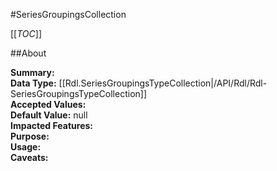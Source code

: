 #SeriesGroupingsCollection

[[_TOC_]]

##About

**Summary:**   
**Data Type:** [[Rdl.SeriesGroupingsTypeCollection|/API/Rdl/Rdl-SeriesGroupingsTypeCollection]]  
**Accepted Values:**   
**Default Value:** null  
**Impacted Features:**   
**Purpose:**   
**Usage:**   
**Caveats:**   

